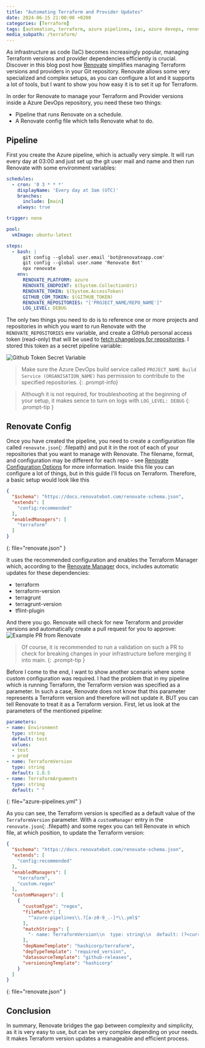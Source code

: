 ```yaml
---
title: "Automating Terraform and Provider Updates"
date: 2024-06-15 21:00:00 +0200 
categories: [Terraform]
tags: [automation, terraform, azure pipelines, iac, azure devops, renovate]
media_subpath: /terraform/
---
```


As infrastructure as code (IaC) becomes increasingly popular, managing Terraform versions and provider dependencies efficiently is crucial. Discover in this blog post how [Renovate](https://docs.renovatebot.com/) simplifies managing Terraform versions and providers in your Git repository. Renovate allows some very specialized and complex setups, as you can configure a lot and it supports a lot of tools, but I want to show you how easy it is to set it up for Terraform.

In order for Renovate to manage your Terraform and Provider versions inside a Azure DevOps repository, you need these two things:
- Pipeline that runs Renovate on a schedule.
- A Renovate config file which tells Renovate what to do.

## Pipeline

First you create the Azure pipeline, which is actually very simple. It will run every day at 03:00 and just set up the git user mail and name and then run Renovate with some environment variables:

```yaml
schedules:
  - cron: '0 3 * * *'
    displayName: 'Every day at 3am (UTC)'
    branches:
      include: [main]
    always: true

trigger: none

pool:
  vmImage: ubuntu-latest

steps:
  - bash: |
      git config --global user.email 'bot@renovateapp.com'
      git config --global user.name 'Renovate Bot'
      npx renovate
    env:
      RENOVATE_PLATFORM: azure
      RENOVATE_ENDPOINT: $(System.CollectionUri)
      RENOVATE_TOKEN: $(System.AccessToken)
      GITHUB_COM_TOKEN: $(GITHUB_TOKEN)
      RENOVATE_REPOSITORIES: "['PROJECT_NAME/REPO_NAME']"
      LOG_LEVEL: DEBUG
```

The only two things you need to do is to reference one or more projects and repositories in which you want to run Renovate with the `RENOVATE_REPOSITORIES` env variable, and create a GitHub personal access token (read-only) that will be used to [fetch changelogs for repositories](https://docs.renovatebot.com/getting-started/running/#githubcom-token-for-changelogs). 
I stored this token as a secret pipeline variable:

![Github Token Secret Variable](renovate_github_token.png)

> Make sure the Azure DevOps build service called `PROJECT_NAME Build Service (ORGANISATION_NAME)` has permission to contribute to the specified repositories.
{: .prompt-info}

> Although it is not required, for troubleshooting at the beginning of your setup, it makes sence to turn on logs with `LOG_LEVEL: DEBUG`
{: .prompt-tip }

## Renovate Config

Once you have created the pipeline, you need to create a configuration file called `renovate.json`{: .filepath} and put it in the root of each of your repositories that you want to manage with Renovate. The filename, format, and configuration may be different for each repo - see [Renovate Configuration Options](https://docs.renovatebot.com/configuration-options/) for more information. Inside this file you can configure a lot of things, but in this guide I'll focus on Terraform. Therefore, a basic setup would look like this
```json
{
  "$schema": "https://docs.renovatebot.com/renovate-schema.json",
  "extends": [
    "config:recommended"
  ],
  "enabledManagers": [
    "terraform"
  ]  
}
```
{: file="renovate.json" }

It uses the recommended configuration and enables the Terraform Manager which, according to the [Renovate Manager](https://docs.renovatebot.com/modules/manager/) docs, includes automatic updates for these dependencies:
- terraform
- terraform-version
- terragrunt
- terragrunt-version
- tflint-plugin

And there you go. Renovate will check for new Terraform and provider versions and automatically create a pull request for you to approve:
![Example PR from Renovate](renovate_pr.png)

> Of course, it is recommended to run a validation on such a PR to check for breaking changes in your infrastructure before merging it into main.
{: .prompt-tip }

Before I come to the end, I want to show another scenario where some custom configuration was required. I had the problem that in my pipeline which is running Terraform, the Terraform version was specified as a parameter. In such a case, Renovate does not know that this parameter represents a Terraform version and therefore will not update it. BUT you can tell Renovate to treat it as a Terraform version. First, let us look at the parameters of the mentioned pipeline:
```yaml
parameters:
- name: Environment
  type: string
  default: test
  values:
  - test
  - prod
- name: TerraformVersion
  type: string
  default: 1.8.5
- name: TerraformArguments
  type: string
  default: " "
```
{: file="azure-pipelines.yml" }

As you can see, the Terraform version is specified as a default value of the `TerraformVersion` parameter. With a `customManager` entry in the `renovate.json`{: .filepath} and some regex you can tell Renovate in which file, at which position, to update the Terraform version:
```json
{
  "$schema": "https://docs.renovatebot.com/renovate-schema.json",
  "extends": [
    "config:recommended"
  ],
  "enabledManagers": [
    "terraform",
    "custom.regex"
  ],
  "customManagers": [
    {
      "customType": "regex",
      "fileMatch": [
        "^azure-pipelines\\.?[a-z0-9_.-]*\\.yml$"
      ],
      "matchStrings": [
        "- name: TerraformVersion\\n  type: string\\n  default: (?<currentValue>.*)"
      ],
      "depNameTemplate": "hashicorp/terraform",
      "depTypeTemplate": "required_version",
      "datasourceTemplate": "github-releases",
      "versioningTemplate": "hashicorp"
    }
  ]
}
```
{: file="renovate.json" }

## Conclusion
In summary, Renovate bridges the gap between complexity and simplicity, as it is very easy to use, but can be very complex depending on your needs. It makes Terraform version updates a manageable and efficient process.
